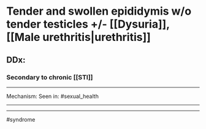 # Tender and swollen epididymis w/o tender testicles +/- [[Dysuria]], [[Male urethritis|urethritis]]
## DDx:
### Secondary to chronic [[STI]]

---
Mechanism:
Seen in: #sexual_health 

---


---
#syndrome
